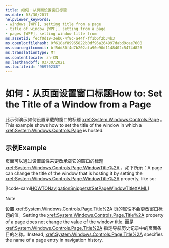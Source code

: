 ```yaml
---
title: 如何：从页面设置窗口标题
ms.date: 03/30/2017
helpviewer_keywords:
- windows [WPF], setting title from a page
- title of window [WPF], setting from a page
- pages [WPF], setting window title from
ms.assetid: fecf0d19-3eb6-4f8c-a44f-ff1b6f2b34b3
ms.openlocfilehash: 0f618af89965822b0df96a264997dabd9cae7608
ms.sourcegitcommit: bf5dd80f4d7b202afa90e90d1148402c5474d826
ms.translationtype: MT
ms.contentlocale: zh-CN
ms.lasthandoff: 03/30/2021
ms.locfileid: "96970238"
---
```

# <a name="how-to-set-the-title-of-a-window-from-a-page"></a><span data-ttu-id="a471d-102">如何：从页面设置窗口标题</span><span class="sxs-lookup"><span data-stu-id="a471d-102">How to: Set the Title of a Window from a Page</span></span>
<span data-ttu-id="a471d-103">此示例演示如何设置承载的窗口的标题 <xref:System.Windows.Controls.Page> 。</span><span class="sxs-lookup"><span data-stu-id="a471d-103">This example shows how to set the title of the window in which a <xref:System.Windows.Controls.Page> is hosted.</span></span>  
  
## <a name="example"></a><span data-ttu-id="a471d-104">示例</span><span class="sxs-lookup"><span data-stu-id="a471d-104">Example</span></span>  
 <span data-ttu-id="a471d-105">页面可以通过设置属性来更改承载它的窗口的标题 <xref:System.Windows.Controls.Page.WindowTitle%2A> ，如下所示：</span><span class="sxs-lookup"><span data-stu-id="a471d-105">A page can change the title of the window that is hosting it by setting the <xref:System.Windows.Controls.Page.WindowTitle%2A> property, like so:</span></span>  
  
 [!code-xaml[HOWTONavigationSnippets#SetPageWindowTitleXAML](~/samples/snippets/csharp/VS_Snippets_Wpf/HOWTONavigationSnippets/CSharp/SetWindowTitlePage.xaml#setpagewindowtitlexaml)]  
  
> [!NOTE]
> <span data-ttu-id="a471d-106">设置 <xref:System.Windows.Controls.Page.Title%2A> 页的属性不会更改窗口标题的值。</span><span class="sxs-lookup"><span data-stu-id="a471d-106">Setting the <xref:System.Windows.Controls.Page.Title%2A> property of a page does not change the value of the window title.</span></span> <span data-ttu-id="a471d-107">而是 <xref:System.Windows.Controls.Page.Title%2A> 指定导航历史记录中的页面条目的名称。</span><span class="sxs-lookup"><span data-stu-id="a471d-107">Instead, <xref:System.Windows.Controls.Page.Title%2A> specifies the name of a page entry in navigation history.</span></span>

